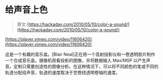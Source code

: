 # 给声音上色

> 原文:[https://hackaday.com/2010/05/10/color-a-sound/](https://hackaday.com/2010/05/10/color-a-sound/)

[https://player.vimeo.com/video/11606420](https://player.vimeo.com/video/11606420)

这是一个有趣的音乐盒。[Blair Neal]正在用一个高射投影仪和一卷透明胶片制作一个合成音乐盒。摄像机观看投影的图像，并将数据输入 Max/MSP 以产生声音。定制只需要创造性的图像分析。在这种情况下，可以将不同颜色的笔或不同的轨道分配给声音，轨道的速度取决于您卷绕透明卷轴的速度。